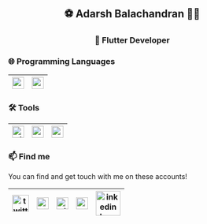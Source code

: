 
##  <center> :soccer: Adarsh Balachandran 👨‍💻 </center>
###  <center> :iphone: Flutter Developer </center> 


### 🌐 Programming Languages 
<!--
- Know/Using
-->
| [<img src="https://encrypted-tbn0.gstatic.com/images?q=tbn%3AANd9GcSB87SSp2lFKJvcXlgWMkohUIb1vIvpROEWxQ&usqp=CAU" alt="v logo" width="24">](https://dart.dev/)  | [<img src="https://www.pngitem.com/pimgs/m/31-312155_c-programming-language-logo-hd-png-download.png" alt="cpp logo" width="24">](https://isocpp.org/)  | 
|---|---|

<!--
- Learning

| [<img src="https://raw.githubusercontent.com/github/explore/80688e429a7d4ef2fca1e82350fe8e3517d3494d/topics/javascript/javascript.png" alt="js logo" width="24">](https://developer.mozilla.org/en-US/docs/Web/JavaScript)  |
|---|
-->
### 🛠️ Tools 
<!--
- Know/Using
-->
[<img src="https://encrypted-tbn0.gstatic.com/images?q=tbn%3AANd9GcTAUx7oVHGJQEXZGjHiiwX5hifLbX1SQ9z9aQ&usqp=CAU" alt="git logo" width="24">](https://git-scm.com/) | [<img src="https://upload.wikimedia.org/wikipedia/commons/thumb/9/9a/Visual_Studio_Code_1.35_icon.svg/1024px-Visual_Studio_Code_1.35_icon.svg.png" alt="vscode logo" width="24">](https://code.visualstudio.com/) | [<img src="https://library.kissclipart.com/20180926/sge/kissclipart-android-studio-logo-clipart-android-studio-integra-3c446f9ae4074af8.jpg" alt="vscode logo" width="24">](https://developer.android.com/studio/) | 
|---|---|---|

<!-- - Learning

| [<img src="https://raw.githubusercontent.com/github/explore/80688e429a7d4ef2fca1e82350fe8e3517d3494d/topics/docker/docker.png" alt="docker logo" width="24">](https://www.docker.com/) |  [<img src="https://raw.githubusercontent.com/github/explore/80688e429a7d4ef2fca1e82350fe8e3517d3494d/topics/kubernetes/kubernetes.png" alt="kubernetes logo" width="24">](https://kubernetes.io/) | [<img src="https://raw.githubusercontent.com/Delta456/Delta456/master/img/aws.png" alt="aws logo" width="24">](https://aws.amazon.com/) | [<img src="https://raw.githubusercontent.com/Delta456/Delta456/master/img/codecov.png" alt="codecov logo" width="24">](https://codecov.io/)| [<img src="https://raw.githubusercontent.com/Delta456/Delta456/master/img/jupyter_notebook.png" alt="jupyter notebook logo" width="30">](https://jupyter.org/)| many more...
|---|---|---|---|---|---| 
-->

### 📫 Find me

You can find and get touch with me on these accounts!

 [<img src="https://3.bp.blogspot.com/-NxouMmz2bOY/T8_ac97cesI/AAAAAAAAGg0/e3vY1_bdnbE/s320/Twitter+logo+2012.png" alt="twitter logo" width="34">](https://twitter.com/__adhrsh__) | [<img src="https://image.flaticon.com/icons/svg/2111/2111628.svg" alt="stack logo" width="24">](https://stackoverflow.com/users/10233828/adarsh-balu) | [<img src="https://encrypted-tbn0.gstatic.com/images?q=tbn%3AANd9GcSkrRvLoiXwR9qipNQm_cF2ltOMmAP1JJwSbg&usqp=CAU" alt="gitlab logo" width="24">](https://gitlab.com/Adarshbalu) | [<img src="https://toppng.com/uploads/preview/reddit-icon-reddit-logo-transparent-115628752708pqmsy4kgm.png" alt="reddit logo" width="24">](https://www.reddit.com/user/adarshbalu) | [<img src="https://cdn2.iconfinder.com/data/icons/simple-social-media-shadow/512/14-512.png" alt="inkedin logo" width="50">](https://www.linkedin.com/in/adarshbalu/) | 
|---|---|---|---|---|


